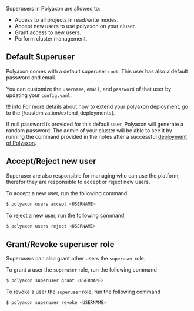 Superusers in Polyaxon are allowed to:

 * Access to all projects in read/write modes.
 * Accept new users to use polyaxon on your cluser.
 * Grant access to new users.
 * Perform cluster management.


## Default Superuser

Polyaxon comes with a default superuser `root`. This user has also a default password and email.

You can customize the `username`, `email`, and `password` of that user by updating your `config.yaml`.

!!! info
    For more details about how to extend your polyaxon deployment, go to the [/customization/extend_deployments].

If null password is provided for this default user, Polyaxon will generate a random password.
The admin of your cluster will be able to see it by running the command provided
in the notes after a successful [deployment of Polyaxon](/installation/deploy_polyaxon).

## Accept/Reject new user

Superuser are also responsible for managing who can use the platform,
therefor they are responsible to accept or reject new users.

To accept a new user, run the following command

```bash
$ polyaxon users accept <USERNAME>
```

To reject a new user, run the following command

```bash
$ polyaxon users reject <USERNAME>
```


## Grant/Revoke superuser role

Superusers can also grant other users the `superuser` role.

To grant a user the `superuser` role, run the following command

```bash
$ polyaxon superuser grant <USERNAME>
```

To revoke a user the `superuser` role, run the following command

```bash
$ polyaxon superuser revoke <USERNAME>
```
